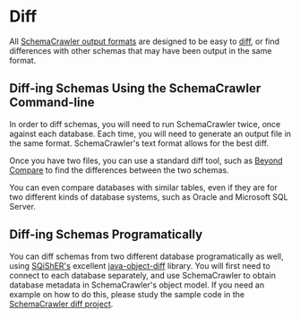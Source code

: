 # Diff

All [SchemaCrawler output formats](output.html) are designed to be easy to
[diff](https://en.wikipedia.org/wiki/Diff), or find differences with other
schemas that may have been output in the same format.

## Diff-ing Schemas Using the SchemaCrawler Command-line

In order to diff schemas, you will need to run SchemaCrawler twice,
once against each database. Each time, you will need to generate an output
file in the same format. SchemaCrawler's text format allows for the best
diff.

Once you have two files, you can use a standard diff tool, such as 
[Beyond Compare](https://www.scootersoftware.com/) to find the differences
between the two schemas.

You can even compare databases with similar tables, even if they are for two
different kinds of database systems, such as Oracle and Microsoft SQL Server.

## Diff-ing Schemas Programatically

You can diff schemas from two different database programatically as
well, using [SQiShER's](https://github.com/SQiShER) excellent
[java-object-diff](https://github.com/SQiShER/java-object-diff) library.
You will first need to connect to each database separately, and use
SchemaCrawler to obtain database metadata in SchemaCrawler's object
model. If you need an example on how to do this, please study the sample
code in the [SchemaCrawler diff
project](https://github.com/schemacrawler/SchemaCrawler/tree/main/schemacrawler-diff).
